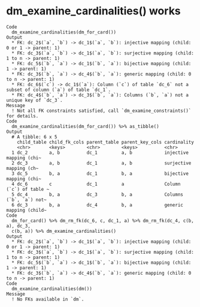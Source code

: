 # dm_examine_cardinalities() works

    Code
      dm_examine_cardinalities(dm_for_card())
    Output
      * FK: dc_2$(`a`, `b`) -> dc_1$(`a`, `b`): injective mapping (child: 0 or 1 -> parent: 1)
      * FK: dc_3$(`a`, `b`) -> dc_1$(`a`, `b`): surjective mapping (child: 1 to n -> parent: 1)
      * FK: dc_5$(`b`, `a`) -> dc_1$(`b`, `a`): bijective mapping (child: 1 -> parent: 1)
      * FK: dc_3$(`b`, `a`) -> dc_4$(`b`, `a`): generic mapping (child: 0 to n -> parent: 1)
      * FK: dc_6$(`c`) -> dc_1$(`a`): Column (`c`) of table `dc_6` not a subset of column (`a`) of table `dc_1`.
      * FK: dc_4$(`b`, `a`) -> dc_3$(`b`, `a`): Columns (`b`, `a`) not a unique key of `dc_3`.
    Message
      ! Not all FK constraints satisfied, call `dm_examine_constraints()` for details.
    Code
      dm_examine_cardinalities(dm_for_card()) %>% as_tibble()
    Output
      # A tibble: 6 x 5
        child_table child_fk_cols parent_table parent_key_cols cardinality            
        <chr>       <keys>        <chr>        <keys>          <chr>                  
      1 dc_2        a, b          dc_1         a, b            injective mapping (chi~
      2 dc_3        a, b          dc_1         a, b            surjective mapping (ch~
      3 dc_5        b, a          dc_1         b, a            bijective mapping (chi~
      4 dc_6        c             dc_1         a               Column (`c`) of table ~
      5 dc_4        b, a          dc_3         b, a            Columns (`b`, `a`) not~
      6 dc_3        b, a          dc_4         b, a            generic mapping (child~
    Code
      dm_for_card() %>% dm_rm_fk(dc_6, c, dc_1, a) %>% dm_rm_fk(dc_4, c(b, a), dc_3,
      c(b, a)) %>% dm_examine_cardinalities()
    Output
      * FK: dc_2$(`a`, `b`) -> dc_1$(`a`, `b`): injective mapping (child: 0 or 1 -> parent: 1)
      * FK: dc_3$(`a`, `b`) -> dc_1$(`a`, `b`): surjective mapping (child: 1 to n -> parent: 1)
      * FK: dc_5$(`b`, `a`) -> dc_1$(`b`, `a`): bijective mapping (child: 1 -> parent: 1)
      * FK: dc_3$(`b`, `a`) -> dc_4$(`b`, `a`): generic mapping (child: 0 to n -> parent: 1)
    Code
      dm_examine_cardinalities(dm())
    Message
      ! No FKs available in `dm`.

